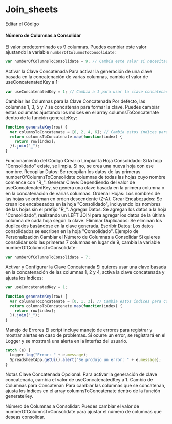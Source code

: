 # Join_sheets

Editar el Código

#### Número de Columnas a Consolidar

El valor predeterminado es 9 columnas. Puedes cambiar este valor ajustando la variable `numberOfColumnsToConsolidate`:

```javascript
var numberOfColumnsToConsolidate = 9; // Cambia este valor si necesitas consolidar más o menos columnas
```
Activar la Clave Concatenada
Para activar la generación de una clave basada en la concatenación de varias columnas, cambia el valor de useConcatenatedKey a 1:

```javascript
var useConcatenatedKey = 1; // Cambia a 1 para usar la clave concatenada
```
Cambiar las Columnas para la Clave Concatenada
Por defecto, las columnas 1, 3, 5 y 7 se concatenan para formar la clave. Puedes cambiar estas columnas ajustando los índices en el array columnsToConcatenate dentro de la función generateKey:

```javascript
function generateKey(row) {
  var columnsToConcatenate = [0, 2, 4, 6]; // Cambia estos índices para concatenar diferentes columnas
  return columnsToConcatenate.map(function(index) {
    return row[index];
  }).join("_");
}
```

Funcionamiento del Código
Crear o Limpiar la Hoja Consolidado: Si la hoja "Consolidado" existe, se limpia. Si no, se crea una nueva hoja con ese nombre.
Recopilar Datos: Se recopilan los datos de las primeras numberOfColumnsToConsolidate columnas de todas las hojas cuyo nombre comience con "R_".
Generar Clave: Dependiendo del valor de useConcatenatedKey, se genera una clave basada en la primera columna o en la concatenación de varias columnas.
Ordenar Hojas: Los nombres de las hojas se ordenan en orden descendente (Z-A).
Crear Encabezados: Se crean los encabezados en la hoja "Consolidado", incluyendo los nombres de las hojas sin el prefijo "R_".
Agregar Datos: Se agregan los datos a la hoja "Consolidado", realizando un LEFT JOIN para agregar los datos de la última columna de cada hoja según la clave.
Eliminar Duplicados: Se eliminan los duplicados basándose en la clave generada.
Escribir Datos: Los datos consolidados se escriben en la hoja "Consolidado".
Ejemplo de Personalización
Cambiar el Número de Columnas a Consolidar
Si quieres consolidar solo las primeras 7 columnas en lugar de 9, cambia la variable numberOfColumnsToConsolidate:

```javascript
var numberOfColumnsToConsolidate = 7;
```

Activar y Configurar la Clave Concatenada
Si quieres usar una clave basada en la concatenación de las columnas 1, 2 y 4, activa la clave concatenada y ajusta los índices:

```javascript
var useConcatenatedKey = 1;

function generateKey(row) {
  var columnsToConcatenate = [0, 1, 3]; // Cambia estos índices para concatenar diferentes columnas
  return columnsToConcatenate.map(function(index) {
    return row[index];
  }).join("_");
}
```
Manejo de Errores
El script incluye manejo de errores para registrar y mostrar alertas en caso de problemas. Si ocurre un error, se registrará en el Logger y se mostrará una alerta en la interfaz del usuario.
```javascript
catch (e) {
  Logger.log("Error: " + e.message);
  SpreadsheetApp.getUi().alert("Se produjo un error: " + e.message);
}
```
Notas
Clave Concatenada Opcional: Para activar la generación de clave concatenada, cambia el valor de useConcatenatedKey a 1.
Cambio de Columnas para Concatenar: Para cambiar las columnas que se concatenan, ajusta los índices en el array columnsToConcatenate dentro de la función generateKey.

Número de Columnas a Consolidar: Puedes cambiar el valor de numberOfColumnsToConsolidate para ajustar el número de columnas que deseas consolidar.

